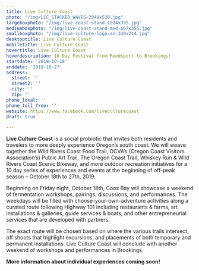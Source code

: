 ```yaml
---
title: Live Culture Coast
photo: "/img/LCC_STACKED_WAVES-2048x530.jpg"
largeboxphoto: "/img/live-coast-stand-1024x395.jpg"
mediumboxphoto: "/img/live-coast-stand-med-667x355.jpg"
smallboxphoto: "/img/live-culture-logo-sm-340x214.jpg"
desktoptitle: Live Culture Coast
mobiletitle: Live Culture Coast
hovertitle: Live Culture Coast
hoverdescription: 10 Day Festival from Reedsport to Brookings!
startdate: '2019-10-18'
enddate: '2019-10-27'
address:
  street: ''
  street2: ''
  city: ''
  zip: ''
phone_local: ''
phone_toll_free: ''
website: https://www.facebook.com/liveculturecoast
draft: true

---
```

**Live Culture Coast** is a social probiotic that invites both residents and travelers to more deeply experience Oregon’s south coast. We will weave together the Wild Rivers Coast Food Trail, OCVA’s (Oregon Coast Visitors Association’s) Public Art Trail, The Oregon Coast Trail, Whiskey Run & Wild Rivers Coast Scenic Bikeway, and more outdoor recreation initiatives for a 10 day series of experiences and events at the beginning of off-peak season – October 18th to 27th, 2019.

Beginning on Friday night, October 18th, Coos Bay will showcase a weekend of fermentation workshops, pairings, discussions, and performances. The weekdays will be filled with choose-your-own-adventure activities along a curated route following Highway 101 including restaurants & farms, art installations & galleries, guide services & boats, and other entrepreneurial services that are developed with partners.

The exact route will be chosen based on where the various trails intersect, off shoots that highlight excursions, and placements of both temporary and permanent installations. Live Culture Coast will conclude with another weekend of workshops and performances in Brookings.

**More information about individual experiences coming soon!**